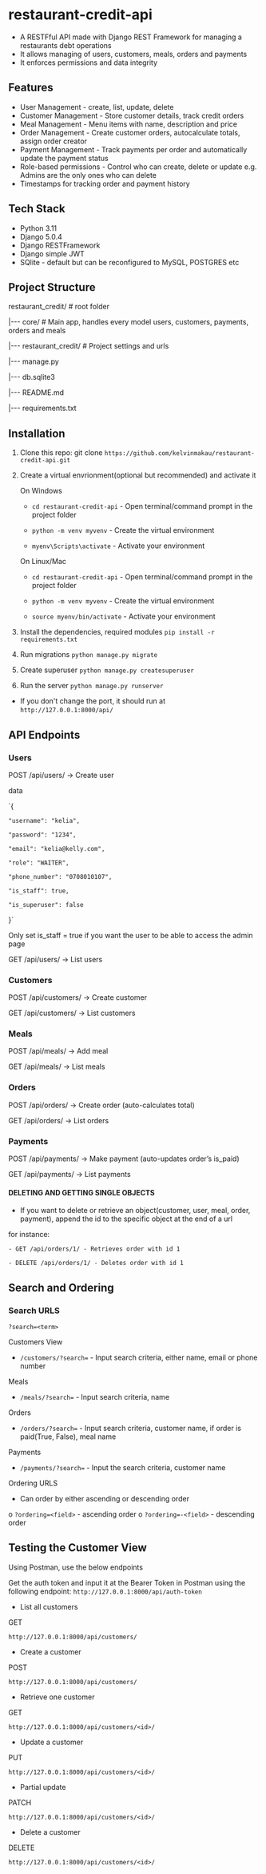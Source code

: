 # restaurant-credit-api

- A RESTFful API made with Django REST Framework for managing a restaurants debt operations
- It allows managing of users, customers, meals, orders and payments
- It enforces permissions and data integrity

## Features

- User Management - create, list, update, delete
- Customer Management - Store customer details, track credit orders
- Meal Management - Menu items with name, description and price
- Order Management - Create customer orders, autocalculate totals, assign order creator
- Payment Management - Track payments per order and automatically update the payment status
- Role-based permissions - Control who can create, delete or update e.g. Admins are the only ones who can delete
- Timestamps for tracking order and payment history

## Tech Stack

- Python 3.11
- Django 5.0.4
- Django RESTFramework
- Django simple JWT
- SQlite - default but can be reconfigured to MySQL, POSTGRES etc

## Project Structure

restaurant_credit/ # root folder

|--- core/ # Main app, handles every model users, customers, payments, orders and meals

|--- restaurant_credit/ # Project settings and urls

|--- manage.py

|--- db.sqlite3

|--- README.md

|--- requirements.txt

## Installation

1. Clone this repo:
git clone `https://github.com/kelvinmakau/restaurant-credit-api.git`

2. Create a virtual envrionment(optional but recommended) and activate it

    On Windows

    - `cd restaurant-credit-api` - Open terminal/command prompt in the project folder

    - `python -m venv myvenv` - Create the virtual environment

    - `myenv\Scripts\activate` - Activate your environment

    On Linux/Mac

    - `cd restaurant-credit-api` - Open terminal/command prompt in the project folder

    - `python -m venv myvenv` - Create the virtual environment

    - `source myenv/bin/activate` - Activate your environment

3. Install the dependencies, required modules
`pip install -r requirements.txt`

4. Run migrations
`python manage.py migrate`

5. Create superuser
`python manage.py createsuperuser`

6. Run the server
`python manage.py runserver`

- If you don't change the port, it should run at `http://127.0.0.1:8000/api/`

## API Endpoints

### Users

POST /api/users/ → Create user

data

`{

    "username": "kelia",

    "password": "1234",

    "email": "kelia@kelly.com",

    "role": "WAITER",

    "phone_number": "0708010107",

    "is_staff": true,

    "is_superuser": false
}`

Only set is_staff = true if you want the user to be able to access the admin page

GET /api/users/ → List users

### Customers

POST /api/customers/ → Create customer

GET /api/customers/ → List customers

### Meals

POST /api/meals/ → Add meal

GET /api/meals/ → List meals

### Orders

POST /api/orders/ → Create order (auto-calculates total)

GET /api/orders/ → List orders

### Payments

POST /api/payments/ → Make payment (auto-updates order’s is_paid)

GET /api/payments/ → List payments

#### DELETING AND GETTING SINGLE OBJECTS

- If you want to delete or retrieve an object(customer, user, meal, order, payment), append the id to the specific object at the end of a url

for instance:

    - GET /api/orders/1/ - Retrieves order with id 1

    - DELETE /api/orders/1/ - Deletes order with id 1

## Search and Ordering

### Search URLS

`?search=<term>`

Customers View

- `/customers/?search=` - Input search criteria, either name, email or phone number

Meals

- `/meals/?search=` - Input search criteria, name

Orders

- `/orders/?search=` - Input search criteria, customer name, if order is paid(True, False), meal name

Payments

- `/payments/?search=` - Input the search criteria, customer name

Ordering URLS

- Can order by either ascending or descending order

o `?ordering=<field>` - ascending order
o `?ordering=-<field>` - descending order

## Testing the Customer View

Using Postman, use the below endpoints

Get the auth token and input it at the Bearer Token in Postman using the following endpoint:
`http://127.0.0.1:8000/api/auth-token`

- List all customers

GET

`http://127.0.0.1:8000/api/customers/`

- Create a customer

POST

`http://127.0.0.1:8000/api/customers/`

- Retrieve one customer

GET

`http://127.0.0.1:8000/api/customers/<id>/`

- Update a customer

PUT

`http://127.0.0.1:8000/api/customers/<id>/`

- Partial update

PATCH

`http://127.0.0.1:8000/api/customers/<id>/`

- Delete a customer

DELETE

`http://127.0.0.1:8000/api/customers/<id>/`
